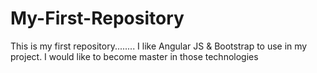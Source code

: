 My-First-Repository
===================

This is my first repository........
I like Angular JS & Bootstrap to use in my project. I would like to become master in those technologies
